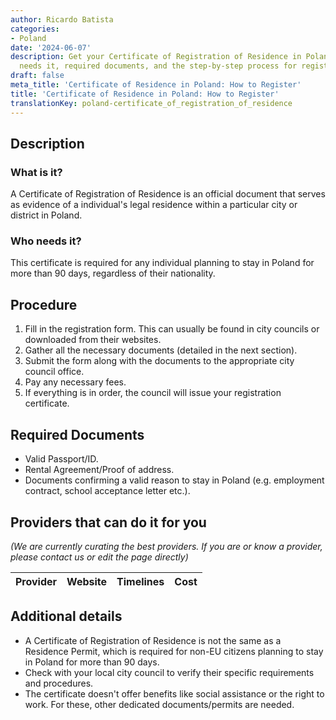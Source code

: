 ```yaml
---
author: Ricardo Batista
categories:
- Poland
date: '2024-06-07'
description: Get your Certificate of Registration of Residence in Poland. Learn who
  needs it, required documents, and the step-by-step process for registration.
draft: false
meta_title: 'Certificate of Residence in Poland: How to Register'
title: 'Certificate of Residence in Poland: How to Register'
translationKey: poland-certificate_of_registration_of_residence
---
```


## Description
### What is it?
A Certificate of Registration of Residence is an official document that serves as evidence of a individual's legal residence within a particular city or district in Poland.

### Who needs it?
This certificate is required for any individual planning to stay in Poland for more than 90 days, regardless of their nationality.

## Procedure
1. Fill in the registration form. This can usually be found in city councils or downloaded from their websites.
2. Gather all the necessary documents (detailed in the next section).
3. Submit the form along with the documents to the appropriate city council office.
4. Pay any necessary fees.
5. If everything is in order, the council will issue your registration certificate.

## Required Documents
- Valid Passport/ID.
- Rental Agreement/Proof of address.
- Documents confirming a valid reason to stay in Poland (e.g. employment contract, school acceptance letter etc.).

## Providers that can do it for you

_(We are currently curating the best providers. If you are or know a provider, please contact us or edit the page directly)_

| Provider        |     Website     |     Timelines    |       Cost      |
| --------------- | --------------- |  :-------------: | :-------------: |

## Additional details
- A Certificate of Registration of Residence is not the same as a Residence Permit, which is required for non-EU citizens planning to stay in Poland for more than 90 days.
- Check with your local city council to verify their specific requirements and procedures.
- The certificate doesn't offer benefits like social assistance or the right to work. For these, other dedicated documents/permits are needed.